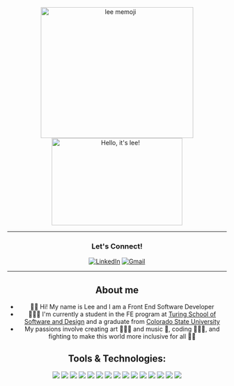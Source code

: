 <div align="center" position="relative"><img width="350" height="300" alt="lee memoji" src="https://user-images.githubusercontent.com/106054421/197259207-6046069e-e6d2-46e7-9e0a-040168192d2b.png" /></div>
<div align="center" position="absolute"><img height="200" width="300"src="https://user-images.githubusercontent.com/106054421/197261705-27487880-ca78-40af-90ed-3f39a0dd787b.png" alt="Hello, it's lee!"</div>



<hr />

<h3 align="center">Let's Connect!</h3>
<p align="center">
 <a href="https://www.linkedin.com/in/leah-young-fe/"><img src="https://img.shields.io/badge/LinkedIn-0E76A8?style=for-the-badge&logo=linkedin&logoColor=white" alt="LinkedIn"></a>
 <a href="mailto:younglee.fe@gmail.com"><img src="https://img.shields.io/badge/Gmail-DB4437?style=for-the-badge&logo=gmail&logoColor=white" alt="Gmail"></a>  
</p>

<hr />

## About me

- 👋🏾 Hi! My name is Lee and I am a Front End Software Developer
- 👩🏾‍🎓 I'm currently a student in the FE program at [Turing School of Software and Design](https://turing.edu/) and a graduate from [Colorado State University](https://www.colostate.edu/)
- My passions involve creating art 👩🏾‍🎨 and music 🎵, coding 👩🏾‍💻, and fighting to make this world more inclusive for all ✊🏾

## Tools & Technologies:
<p>
  <img src="https://img.shields.io/badge/JavaScript-FCDC00?style=for-the-badge&logo=javascript&logoColor=white"/>
  <img src="https://img.shields.io/badge/HTML5-E34F26?style=for-the-badge&logo=html5&logoColor=white" />
  <img src="https://img.shields.io/badge/CSS3-1572B6?style=for-the-badge&logo=css3&logoColor=white" />
  <img src="https://img.shields.io/badge/React-5ED3F3?style=for-the-badge&logo=react&logoColor=white" />
  <img src="https://img.shields.io/badge/Node.js-339933?style=for-the-badge&logo=nodedotjs&logoColor=white"/>
  <img src="https://img.shields.io/badge/github-24292E.svg?style=for-the-badge&logo=github&logoColor=white" />
  <img src="https://img.shields.io/badge/git-%23F05033.svg?style=for-the-badge&logo=git&logoColor=white" />
  <img src="https://img.shields.io/badge/npm-F85100?style=for-the-badge&logo=npm&logoColor=white"/>
  <img src="https://img.shields.io/badge/Mocha-8C6849?style=for-the-badge&logo=Mocha&logoColor=white"/>
  <img src="https://img.shields.io/badge/chai-9F0702?style=for-the-badge&logo=chai&logoColor=white"/>
  <img src="https://img.shields.io/badge/-cypress-%23E5E5E5?style=for-the-badge&logo=cypress&logoColor=058a5e"/>
  <img src="https://img.shields.io/badge/Visual_Studio_Code-0078D4?style=for-the-badge&logo=visual%20studio%20code&logoColor=white"/>
  <img src="https://img.shields.io/badge/Slack-601E69.svg?&style=for-the-badge&logo=slack&logoColor=white"/>
  <img src="https://img.shields.io/badge/OOP%20-FEAE2B.svg?&style=for-the-badge&logo=OOP&logoColor=white" />
  <img src="https://img.shields.io/badge/TDD%20-FD8D6E.svg?&style=for-the-badge&logo=TDD&logoColor=white" />
</p>
